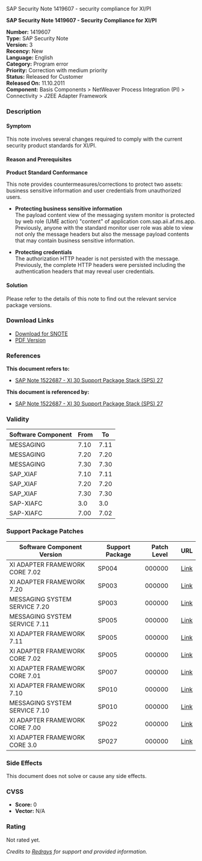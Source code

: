 SAP Security Note 1419607 - security compliance for XI/PI

**SAP Security Note 1419607 - Security Compliance for XI/PI**

**Number:** 1419607  
**Type:** SAP Security Note  
**Version:** 3  
**Recency:** New  
**Language:** English  
**Category:** Program error  
**Priority:** Correction with medium priority  
**Status:** Released for Customer  
**Released On:** 11.10.2011  
**Component:** Basis Components > NetWeaver Process Integration (PI) > Connectivity > J2EE Adapter Framework  

### Description

#### Symptom
This note involves several changes required to comply with the current security product standards for XI/PI.

#### Reason and Prerequisites
**Product Standard Conformance**

This note provides countermeasures/corrections to protect two assets: business sensitive information and user credentials from unauthorized users.

- **Protecting business sensitive information**  
  The payload content view of the messaging system monitor is protected by web role (UME action) "content" of application com.sap.aii.af.ms.app. Previously, anyone with the standard monitor user role was able to view not only the message headers but also the message payload contents that may contain business sensitive information.

- **Protecting credentials**  
  The authorization HTTP header is not persisted with the message. Previously, the complete HTTP headers were persisted including the authentication headers that may reveal user credentials.

#### Solution
Please refer to the details of this note to find out the relevant service package versions.

### Download Links
- [Download for SNOTE](https://notesdownloads.sap.com/note/0040000016946432017)
- [PDF Version](https://userapps.support.sap.com/sap/support/sfm/notes/print/0001419607?language=en-US&token=2E489EC2EB34FF0AF22888BEECDA0536)

### References

**This document refers to:**
- [SAP Note 1522687 - XI 30 Support Package Stack (SPS) 27](https://me.sap.com/notes/1522687)

**This document is referenced by:**
- [SAP Note 1522687 - XI 30 Support Package Stack (SPS) 27](https://me.sap.com/notes/1522687)

### Validity

| Software Component | From | To  |
|--------------------|------|-----|
| MESSAGING          | 7.10 | 7.11 |
| MESSAGING          | 7.20 | 7.20 |
| MESSAGING          | 7.30 | 7.30 |
| SAP_XIAF           | 7.10 | 7.11 |
| SAP_XIAF           | 7.20 | 7.20 |
| SAP_XIAF           | 7.30 | 7.30 |
| SAP-XIAFC          | 3.0  | 3.0 |
| SAP-XIAFC          | 7.00 | 7.02 |

### Support Package Patches

| Software Component Version     | Support Package | Patch Level | URL |
|--------------------------------|-----------------|-------------|-----|
| XI ADAPTER FRAMEWORK CORE 7.02 | SP004           | 000000      | [Link](https://userapps.support.sap.com/sap/support/swdc/notes?cvnr=01200615320200012551&support_package=SP004&patch_level=000000) |
| XI ADAPTER FRAMEWORK 7.20        | SP003           | 000000      | [Link](https://userapps.support.sap.com/sap/support/swdc/notes?cvnr=01200615320200013138&support_package=SP003&patch_level=000000) |
| MESSAGING SYSTEM SERVICE 7.20    | SP003           | 000000      | [Link](https://userapps.support.sap.com/sap/support/swdc/notes?cvnr=01200615320200013077&support_package=SP003&patch_level=000000) |
| MESSAGING SYSTEM SERVICE 7.11    | SP005           | 000000      | [Link](https://userapps.support.sap.com/sap/support/swdc/notes?cvnr=01200314690200006983&support_package=SP005&patch_level=000000) |
| XI ADAPTER FRAMEWORK 7.11        | SP005           | 000000      | [Link](https://userapps.support.sap.com/sap/support/swdc/notes?cvnr=01200314690200006988&support_package=SP005&patch_level=000000) |
| XI ADAPTER FRAMEWORK CORE 7.02   | SP005           | 000000      | [Link](https://userapps.support.sap.com/sap/support/swdc/notes?cvnr=01200615320200012551&support_package=SP005&patch_level=000000) |
| XI ADAPTER FRAMEWORK CORE 7.01   | SP007           | 000000      | [Link](https://userapps.support.sap.com/sap/support/swdc/notes?cvnr=01200314690200007189&support_package=SP007&patch_level=000000) |
| XI ADAPTER FRAMEWORK 7.10        | SP010           | 000000      | [Link](https://userapps.support.sap.com/sap/support/swdc/notes?cvnr=01200314690200005003&support_package=SP010&patch_level=000000) |
| MESSAGING SYSTEM SERVICE 7.10    | SP010           | 000000      | [Link](https://userapps.support.sap.com/sap/support/swdc/notes?cvnr=01200314690200005724&support_package=SP010&patch_level=000000) |
| XI ADAPTER FRAMEWORK CORE 7.00   | SP022           | 000000      | [Link](https://userapps.support.sap.com/sap/support/swdc/notes?cvnr=01200615320200007813&support_package=SP022&patch_level=000000) |
| XI ADAPTER FRAMEWORK CORE 3.0     | SP027           | 000000      | [Link](https://userapps.support.sap.com/sap/support/swdc/notes?cvnr=01200314690200004161&support_package=SP027&patch_level=000000) |

### Side Effects

This document does not solve or cause any side effects.

### CVSS

- **Score:** 0  
- **Vector:** N/A  

### Rating

Not rated yet.

*Credits to [Redrays](https://redrays.io) for support and provided information.*